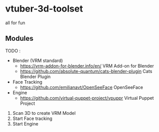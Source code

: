 # vtuber-3d-toolset
all for fun

## Modules
TODO :

- Blender (VRM standard)
   - https://vrm-addon-for-blender.info/en/ VRM Add-on for Blender
   - https://github.com/absolute-quantum/cats-blender-plugin Cats Blender Plugin
- Face Tracking
   - https://github.com/emilianavt/OpenSeeFace OpenSeeFace
- Engine
   - https://github.com/virtual-puppet-project/vpuppr Virtual Puppet Project

1. Scan 3D to create VRM Model
2. Start Face tracking
3. Start Engine
